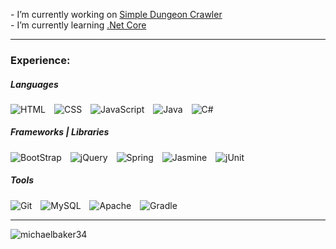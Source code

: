 <!--
    <img alt="" style="margin-right: 10px;"
         src="https://img.shields.io/badge/?logo=&logoColor=white&style=flat-square">

-->

<p>
- I’m currently working on <a href="https://github.com/michaelbaker34/SimpleDungeonCrawler">Simple Dungeon Crawler</a>
<br>
- I’m currently learning <a href="https://docs.microsoft.com/en-us/dotnet/core/introduction">.Net Core</a>
</p>

---

<span>
  <h3> Experience: </h2>
  <h5> Languages </h5>
    <img alt="HTML" style="margin-right: 10px;"
         src="https://img.shields.io/badge/HTML-E34F26?logo=html5&logoColor=white&style=flat-square">
    <img alt="CSS" style="margin-right: 10px;"
         src="https://img.shields.io/badge/CSS-1572B6?logo=css3&logoColor=white&style=flat-square">
    <img alt="JavaScript" style="margin-right: 10px;"
         src="https://img.shields.io/badge/JavaScript-363636?logo=javascript&style=flat-square">
    <img alt="Java" style="margin-right: 10px;"
         src="https://img.shields.io/badge/Java-ED872D?logo=java&logoColor=white&style=flat-square">
    <img alt="C#" style="margin-right: 10px;"
         src="https://img.shields.io/badge/C#?logo=csharp&logoColor=white&style=flat-square">

  <h5> Frameworks | Libraries </h5>
    <img alt="BootStrap" style="margin-right: 10px;"
         src="https://img.shields.io/badge/Bootstrap-563D7C?logo=bootstrap&logoColor=white&style=flat-square">
    <img alt="jQuery" style="margin-right: 10px;"
         src="https://img.shields.io/badge/jQuery-0769AD?logo=jquery&logoColor=white&style=flat-square">
    <img alt="Spring" style="margin-right: 10px;"
         src="https://img.shields.io/badge/Spring-6DB33F?logo=spring&logoColor=white&style=flat-square">
    <img alt="Jasmine" style="margin-right: 10px;"
          src="https://img.shields.io/badge/Jasmine-8A4182?logo=jasmine&logoColor=white&style=flat-square">
    <img alt="jUnit" style="margin-right: 10px;"
         src="https://img.shields.io/badge/jUnit-25a162?logo=junit5&logoColor=white&style=flat-square">
         
  <h5> Tools </h5>
    <img alt="Git" style="margin-right: 10px;"
         src="https://img.shields.io/badge/Git-f14e32?logo=git&logoColor=white&style=flat-square">
    <img alt="MySQL" style="margin-right: 10px;"
         src="https://img.shields.io/badge/MySQL-4479a1?logo=mysql&logoColor=white&style=flat-square">
    <img alt="Apache" style="margin-right: 10px;"
         src="https://img.shields.io/badge/Apache-00000F?logo=apache&logoColor=white&style=flat-square">
    <img alt="Gradle" style="margin-right: 10px;"
         src="https://img.shields.io/badge/Gradle-033c49?logo=gradle&logoColor=white&style=flat-square">
</span>

<br>

---

<span>
  <img alt="michaelbaker34"
       src="https://github-readme-stats.vercel.app/api/top-langs/?username=michaelbaker34&theme=github_dark&layout=compact"/>
</span>
